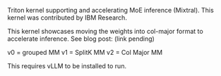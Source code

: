 Triton kernel supporting and accelerating MoE inference (Mixtral).
This kernel was contributed by IBM Research.

This kernel showcases moving the weights into col-major format to accelerate inference.
See blog post: (link pending)

v0 = grouped MM
v1 = SplitK MM
v2 = Col Major MM

This requires vLLM to be installed to run.

